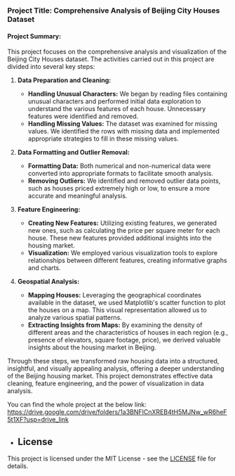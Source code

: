### Project Title: Comprehensive Analysis of Beijing City Houses Dataset

#### Project Summary:

This project focuses on the comprehensive analysis and visualization of the Beijing City Houses dataset. The activities carried out in this project are divided into several key steps:

1. **Data Preparation and Cleaning:**
   - **Handling Unusual Characters:** We began by reading files containing unusual characters and performed initial data exploration to understand the various features of each house. Unnecessary features were identified and removed.
   - **Handling Missing Values:** The dataset was examined for missing values. We identified the rows with missing data and implemented appropriate strategies to fill in these missing values.

2. **Data Formatting and Outlier Removal:**
   - **Formatting Data:** Both numerical and non-numerical data were converted into appropriate formats to facilitate smooth analysis. 
   - **Removing Outliers:** We identified and removed outlier data points, such as houses priced extremely high or low, to ensure a more accurate and meaningful analysis.

3. **Feature Engineering:**
   - **Creating New Features:** Utilizing existing features, we generated new ones, such as calculating the price per square meter for each house. These new features provided additional insights into the housing market.
   - **Visualization:** We employed various visualization tools to explore relationships between different features, creating informative graphs and charts.

4. **Geospatial Analysis:**
   - **Mapping Houses:** Leveraging the geographical coordinates available in the dataset, we used Matplotlib's scatter function to plot the houses on a map. This visual representation allowed us to analyze various spatial patterns.
   - **Extracting Insights from Maps:** By examining the density of different areas and the characteristics of houses in each region (e.g., presence of elevators, square footage, price), we derived valuable insights about the housing market in Beijing.

Through these steps, we transformed raw housing data into a structured, insightful, and visually appealing analysis, offering a deeper understanding of the Beijing housing market. This project demonstrates effective data cleaning, feature engineering, and the power of visualization in data analysis.

You can find the whole project at the below link:
https://drive.google.com/drive/folders/1a3BNFICnXREB4tH5MJNw_wR6heF5t1XF?usp=drive_link

   - ## License
This project is licensed under the MIT License - see the [LICENSE](LICENSE) file for details.
